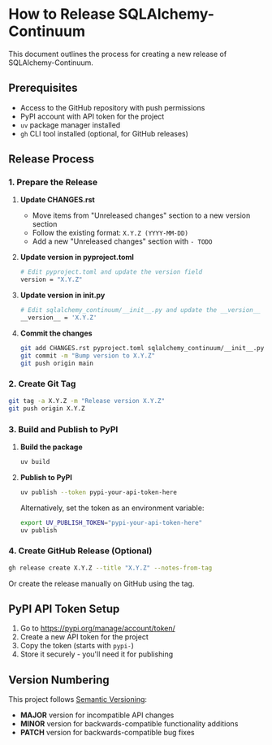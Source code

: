 # How to Release SQLAlchemy-Continuum

This document outlines the process for creating a new release of SQLAlchemy-Continuum.

## Prerequisites

- Access to the GitHub repository with push permissions
- PyPI account with API token for the project
- `uv` package manager installed
- `gh` CLI tool installed (optional, for GitHub releases)

## Release Process

### 1. Prepare the Release

1. **Update CHANGES.rst**
   - Move items from "Unreleased changes" section to a new version section
   - Follow the existing format: `X.Y.Z (YYYY-MM-DD)`
   - Add a new "Unreleased changes" section with `- TODO`

2. **Update version in pyproject.toml**
   ```bash
   # Edit pyproject.toml and update the version field
   version = "X.Y.Z"
   ```

3. **Update version in __init__.py**
   ```bash
   # Edit sqlalchemy_continuum/__init__.py and update the __version__ field
   __version__ = 'X.Y.Z'
   ```

4. **Commit the changes**
   ```bash
   git add CHANGES.rst pyproject.toml sqlalchemy_continuum/__init__.py
   git commit -m "Bump version to X.Y.Z"
   git push origin main
   ```

### 2. Create Git Tag

```bash
git tag -a X.Y.Z -m "Release version X.Y.Z"
git push origin X.Y.Z
```

### 3. Build and Publish to PyPI

1. **Build the package**
   ```bash
   uv build
   ```

2. **Publish to PyPI**
   ```bash
   uv publish --token pypi-your-api-token-here
   ```

   Alternatively, set the token as an environment variable:
   ```bash
   export UV_PUBLISH_TOKEN="pypi-your-api-token-here"
   uv publish
   ```

### 4. Create GitHub Release (Optional)

```bash
gh release create X.Y.Z --title "X.Y.Z" --notes-from-tag
```

Or create the release manually on GitHub using the tag.

## PyPI API Token Setup

1. Go to https://pypi.org/manage/account/token/
2. Create a new API token for the project
3. Copy the token (starts with `pypi-`)
4. Store it securely - you'll need it for publishing

## Version Numbering

This project follows [Semantic Versioning](https://semver.org/):
- **MAJOR** version for incompatible API changes
- **MINOR** version for backwards-compatible functionality additions
- **PATCH** version for backwards-compatible bug fixes
